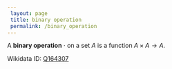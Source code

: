 ```yaml
---
 layout: page
 title: binary operation
 permalink: /binary_operation
---
```

A **binary operation** $\cdot$ on a set $A$ is a function $A\times A\to A$. 

Wikidata ID: [Q164307](https://www.wikidata.org/wiki/Q164307)